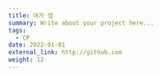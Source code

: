 ```yaml
---
title: 여가 앱
summary: Write about your project here...
tags:
  - CP
date: 2022-01-01
external_link: http://github.com
weight: 12
---
```

